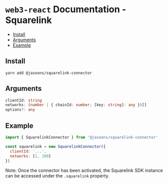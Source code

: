 # `web3-react` Documentation - Squarelink

- [Install](#install)
- [Arguments](#arguments)
- [Example](#example)

## Install

`yarn add @jasoons/squarelink-connector`

## Arguments

```typescript
clientId: string
networks: (number | { chainId: number; [key: string]: any })[]
options?: any
```

## Example

```javascript
import { SquarelinkConnector } from '@jasoons/squarelink-connector'

const squarelink = new SquarelinkConnector({
  clientId: '...',
  networks: [1, 100]
})
```

Note: Once the connector has been activated, the Squarelink SDK instance can be accessed under the `.squarelink` property.
